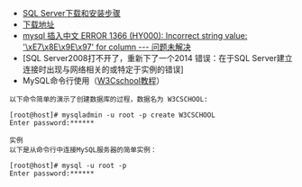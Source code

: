 * [SQL Server下载和安装步骤](https://blog.csdn.net/sangjinchao/article/details/62044021)
* [下载地址](https://cloud.tencent.com/developer/news/362415)
* [mysql 插入中文 ERROR 1366 (HY000): Incorrect string value: '\xE7\x8E\x9E\x97' for column  ---  问题未解决](https://blog.csdn.net/tzh476/article/details/52644271)
* [SQL Server2008打不开了，重新下了一个2014  错误：在于SQL Server建立连接时出现与网络相关的或特定于实例的错误]
* MySQL命令行使用（[W3Cschool教程]( https://www.w3cschool.cn/mysql/mysql-drop-database.html)）
```
以下命令简单的演示了创建数据库的过程，数据名为 W3CSCHOOL:

[root@host]# mysqladmin -u root -p create W3CSCHOOL
Enter password:******

实例
以下是从命令行中连接MySQL服务器的简单实例：

[root@host]# mysql -u root -p
Enter password:******

```
